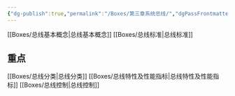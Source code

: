 ```yaml
---
{"dg-publish":true,"permalink":"/Boxes/第三章系统总线/","dgPassFrontmatter":true,"created":"2025-05-08T14:57:51.907+08:00","updated":"2025-05-17T20:44:08.767+08:00"}
---
```


[[Boxes/总线基本概念\|总线基本概念]]
[[Boxes/总线标准\|总线标准]]
## 重点
[[Boxes/总线分类\|总线分类]]
[[Boxes/总线特性及性能指标\|总线特性及性能指标]]
[[Boxes/总线控制\|总线控制]]
